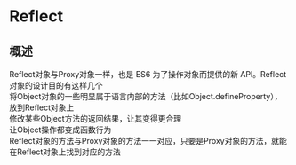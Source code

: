 Reflect
===

概述
---

Reflect对象与Proxy对象一样，也是 ES6 为了操作对象而提供的新 API。Reflect对象的设计目的有这样几个  
将Object对象的一些明显属于语言内部的方法（比如Object.defineProperty），放到Reflect对象上  
修改某些Object方法的返回结果，让其变得更合理   
让Object操作都变成函数行为  
Reflect对象的方法与Proxy对象的方法一一对应，只要是Proxy对象的方法，就能在Reflect对象上找到对应的方法  

